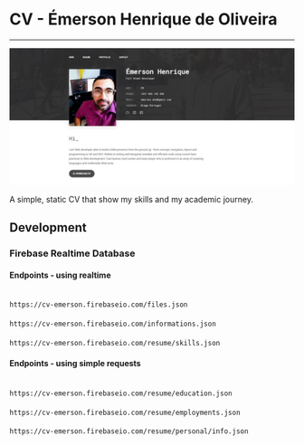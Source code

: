 # CV - Émerson Henrique de Oliveira 
-----------

![screenshot](assets/img/screenshot.jpg)

A simple, static CV that show my skills and my academic journey.


Development
-----------
### Firebase Realtime Database

#### Endpoints - using realtime
```bash

https://cv-emerson.firebaseio.com/files.json

https://cv-emerson.firebaseio.com/informations.json

https://cv-emerson.firebaseio.com/resume/skills.json

```
#### Endpoints - using simple requests

```bash

https://cv-emerson.firebaseio.com/resume/education.json

https://cv-emerson.firebaseio.com/resume/employments.json

https://cv-emerson.firebaseio.com/resume/personal/info.json

```
